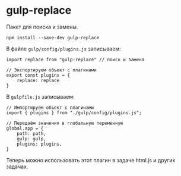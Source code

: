 # gulp-replace
Пакет для поиска и замены.

    npm install --save-dev gulp-replace

В файле `gulp/config/plugins.js` записываем:

    import replace from "gulp-replace" // поиск и замена

    // Экспортируем объект с плагинами
    export const plugins = {
        replace: replace
    }

В `gulpfile.js` записываем:

    // Импортируем объект с плагинами
    import { plugins } from "./gulp/config/plugins.js";

    // Передаём значения в глобальную переменную
    global.app = {
        path: path,
        gulp: gulp,
        plugins: plugins,
    }

Теперь можно использовать этот плагин в задаче html.js и других задачах.
